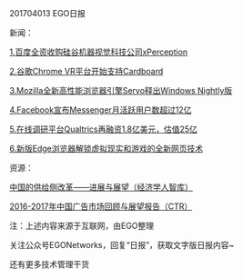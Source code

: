 201704013 EGO日报

新闻：

[1.百度全资收购硅谷机器视觉科技公司xPerception](http://tech.qq.com/a/20170413/028019.htm)

[2.谷歌Chrome VR平台开始支持Cardboard](http://tech.qq.com/a/20170413/025138.htm)

[3.Mozilla全新高性能浏览器引擎Servo释出Windows Nightly版](http://www.cnbeta.com/articles/soft/602295.htm)

[4.Facebook宣布Messenger月活跃用户数超过12亿](http://tech.qq.com/a/20170413/019351.htm)

[5.在线调研平台Qualtrics再融资1.8亿美元，估值25亿](http://tech.qq.com/a/20170413/006174.htm)

[6.新版Edge浏览器解锁虚拟现实和游戏的全新网页技术](https://news.cnblogs.com/n/567058/)

资源：

[中国的供给侧改革——进展与展望（经济学人智库）](http://t.cn/R6B86q3)

[2016-2017年中国广告市场回顾与展望报告（CTR）](http://t.cn/R6B8iAJ)

注：上述内容来源于互联网，由EGO整理

关注公众号EGONetworks，回复“日报”，获取文字版日报内容~

还有更多技术管理干货
